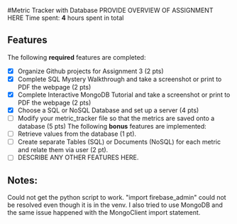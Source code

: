 #Metric Tracker with Database
PROVIDE OVERVIEW OF ASSIGNMENT HERE
Time spent: **4** hours spent in total
## Features
The following **required** features are completed:
- [X] Organize Github projects for Assignment 3 (2 pts)
- [X] Complete SQL Mystery Walkthrough and take a screenshot or print to PDF the
webpage (2 pts)
- [X] Complete Interactive MongoDB Tutorial and take a screenshot or print to PDF
the webpage (2 pts)
- [X] Choose a SQL or NoSQL Database and set up a server (4 pts)
- [ ] Modify your metric_tracker file so that the metrics are saved onto a database
(5 pts)
The following **bonus** features are implemented:
- [ ] Retrieve values from the database (1 pt).
- [ ] Create separate Tables (SQL) or Documents (NoSQL) for each metric and relate
them via user (2 pt).
- [ ] DESCRIBE ANY OTHER FEATURES HERE.
## Notes:
Could not get the python script to work. "import firebase_admin" could not be resolved even though it is in the venv. 
I also tried to use MongoDB and the same issue happened with the MongoClient import statement.
